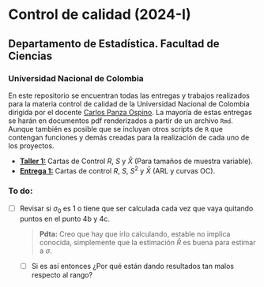 # Control de calidad (2024-I)

## Departamento de Estadística. Facultad de Ciencias

### Universidad Nacional de Colombia

En este repositorio se encuentran todas las entregas y trabajos realizados para la materia control de calidad de la Universidad Nacional de Colombia dirigida por el docente 
[Carlos Panza Ospino](capanzao@unal.edu.co). La mayoría de estas entregas se harán en documentos pdf renderizados a partir de un archivo ```Rmd```. Aunque también es posible que se incluyan otros scripts de ```R``` que contengan funciones y demás creadas para la realización de cada uno de los proyectos.

- [**Taller 1:**](https://github.com/Mendivenson/Control-de-calidad/blob/main/Taller%201/Taller-1.pdf) Cartas de Control $R$, $S$ y $\bar{X}$ (Para tamaños de muestra variable).
- [**Entrega 1:**](https://github.com/Mendivenson/Control-de-calidad/blob/main/Entrega%201/Entrega-1.pdf) Cartas de control $R$, $S$, $S^2$ y $\bar{X}$ (ARL y curvas OC).

### To do:

- [ ] Revisar si $\sigma_0$ es 1 o tiene que ser calculada cada vez que vaya quitando puntos en el punto 4b y 4c.
  
  >  **Pdta:** Creo que hay que irlo calculando, estable no implica conocida, simplemente que  la estimación $\bar{R}$ es buena para estimar a $\sigma$.
  
  - [ ] Si es así entonces ¿Por qué están dando resultados tan malos respecto al rango?
